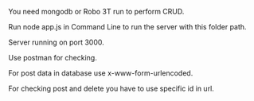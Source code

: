 You need mongodb or Robo 3T run to perform CRUD.

Run node app.js in Command Line to run the server with this folder path.

Server running on port 3000.

Use postman for checking.

For post data in database use x-www-form-urlencoded.

For checking post and delete you have to use specific id in url.